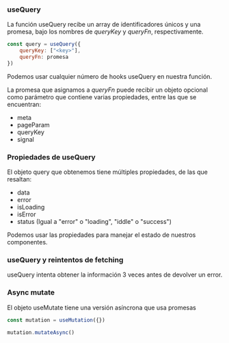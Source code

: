 ### useQuery

La función useQuery recibe un array de identificadores únicos y una promesa, bajo los nombres de *queryKey* y *queryFn*, respectivamente.

```javascript
const query = useQuery({
    queryKey: ["<key>"],
    queryFn: promesa
})
```

Podemos usar cualquier número de hooks useQuery en nuestra función.

La promesa que asignamos a *queryFn* puede recibir un objeto opcional como parámetro que contiene varias propiedades, entre las que se encuentran:

* meta
* pageParam
* queryKey
* signal

### Propiedades de useQuery

El objeto query que obtenemos tiene múltiples propiedades, de las que resaltan:

* data 
* error
* isLoading
* isError
* status (Igual a "error" o "loading", "iddle" o "success")

Podemos usar las propiedades para manejar el estado de nuestros componentes.

### useQuery y reintentos de fetching

useQuery intenta obtener la información 3 veces antes de devolver un error.

### Async mutate

El objeto useMutate tiene una versión asíncrona que usa promesas

```javascript
const mutation = useMutation({})

mutation.mutateAsync()
```
